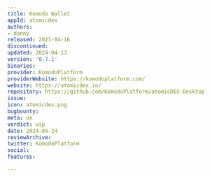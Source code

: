 ```yaml
---
title: Komodo Wallet
appId: atomicdex
authors:
- danny
released: 2021-04-16
discontinued: 
updated: 2024-04-13
version: '0.7.1'
binaries: 
provider: KomodoPlatform
providerWebsite: https://komodoplatform.com/
website: https://atomicdex.io/
repository: https://github.com/KomodoPlatform/atomicDEX-Desktop
issue: 
icon: atomicdex.png
bugbounty: 
meta: ok
verdict: wip
date: 2024-04-24
reviewArchive: 
twitter: KomodoPlatform
social: 
features: 

---
```


